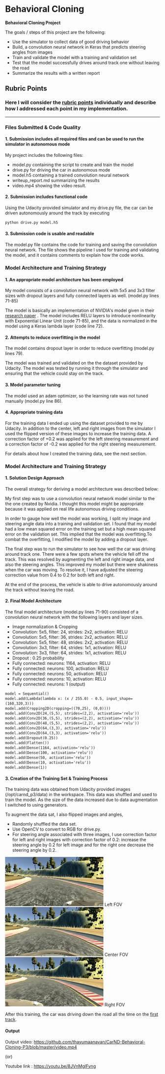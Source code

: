 # **Behavioral Cloning** 

**Behavioral Cloning Project**

The goals / steps of this project are the following:
* Use the simulator to collect data of good driving behavior
* Build, a convolution neural network in Keras that predicts steering angles from images
* Train and validate the model with a training and validation set
* Test that the model successfully drives around track one without leaving the road
* Summarize the results with a written report


[//]: # (Image References)

## Rubric Points
### Here I will consider the [rubric points](https://review.udacity.com/#!/rubrics/432/view) individually and describe how I addressed each point in my implementation.  

---
### Files Submitted & Code Quality

#### 1. Submission includes all required files and can be used to run the simulator in autonomous mode

My project includes the following files:
* model.py containing the script to create and train the model
* drive.py for driving the car in autonomous mode
* model.h5 containing a trained convolution neural network 
* writeup_report.md summarizing the results
* video.mp4 showing the video result.

#### 2. Submission includes functional code
Using the Udacity provided simulator and my drive.py file, the car can be driven autonomously around the track by executing 
```sh
python drive.py model.h5
```

#### 3. Submission code is usable and readable

The model.py file contains the code for training and saving the convolution neural network. The file shows the pipeline I used for training and validating the model, and it contains comments to explain how the code works.

### Model Architecture and Training Strategy

#### 1. An appropriate model architecture has been employed

My model consists of a convolution neural network with 5x5 and 3x3 filter sizes with dropout layers and fully connected layers as well. (model.py lines 71-85)

The model is basically an implementation of NVIDIA's model given in their [research paper](https://images.nvidia.com/content/tegra/automotive/images/2016/solutions/pdf/end-to-end-dl-using-px.pdf) . 
The model includes RELU layers to introduce nonlinearity with Exponential Linear Unit (code 71-85), and the data is normalized in the model using a Keras lambda layer (code line 72).

#### 2. Attempts to reduce overfitting in the model

The model contains dropout layer in order to reduce overfitting (model.py lines 79). 

The model was trained and validated on the the dataset provided by Udacity. The model was tested by running it through the simulator and ensuring that the vehicle could stay on the track.

#### 3. Model parameter tuning

The model used an adam optimizer, so the learning rate was not tuned manually (model.py line 86).

#### 4. Appropriate training data

For the training data I ended up using the dataset provided to me by Udacity. In addition to the center, left and right images from the simulator I used the flipped version of these images to increase the training data. A correction factor of +0.2 was applied for the left steering measurement and a correction factor of -0.2 was applied for the right steering measurement.

For details about how I created the training data, see the next section. 

### Model Architecture and Training Strategy

#### 1. Solution Design Approach

The overall strategy for deriving a model architecture was described below:

My first step was to use a convolution neural network model similar to the the one created by Nvidia. I thought this model might be appropriate because it was applied on real life autonomous driving conditions.

In order to gauge how well the model was working, I split my image and steering angle data into a training and validation set. I found that my model had a low mean squared error on the training set but a high mean squared error on the validation set. This implied that the model was overfitting.To combat the overfitting, I modified the model by adding a dropout layer.

The final step was to run the simulator to see how well the car was driving around track one. There were a few spots where the vehicle fell off the track. This was resolved by augmenting the left and right image data, and also the steering angles. This improved my model but there were shakiness when the car was moving. To resolve it, I have adjusted the steering correction value from 0.4 to 0.2 for both left and right.

At the end of the process, the vehicle is able to drive autonomously around the track without leaving the road.

#### 2. Final Model Architecture

The final model architecture (model.py lines 71-90) consisted of a convolution neural network with the following layers and layer sizes.

* Image normalization & Cropping
* Convolution: 5x5, filter: 24, strides: 2x2, activation: RELU
* Convolution: 5x5, filter: 36, strides: 2x2, activation: RELU
* Convolution: 5x5, filter: 48, strides: 2x2, activation: RELU
* Convolution: 3x3, filter: 64, strides: 1x1, activation: RELU
* Convolution: 3x3, filter: 64, strides: 1x1, activation: RELU
* Dropout : 0.25 probability
* Fully connected: neurons: 1164, activation: RELU
* Fully connected: neurons: 100, activation: RELU
* Fully connected: neurons: 50, activation: RELU
* Fully connected: neurons: 10, activation: RELU
* Fully connected: neurons: 1 (output)
```
model = Sequential()
model.add(Lambda(lambda x: (x / 255.0) - 0.5, input_shape=(160,320,3)))
model.add(Cropping2D(cropping=((70,25), (0,0))))
model.add(Conv2D(24,(5,5), strides=(2,2), activation='relu'))
model.add(Conv2D(36,(5,5), strides=(2,2), activation='relu'))
model.add(Conv2D(48,(5,5), strides=(2,2), activation='relu'))
model.add(Conv2D(64,(3,3), activation='relu'))
model.add(Conv2D(64,(3,3), activation='relu'))
model.add(Dropout(0.25))
model.add(Flatten())
model.add(Dense(1164, activation='relu'))
model.add(Dense(100, activation='relu'))
model.add(Dense(50, activation='relu'))
model.add(Dense(10, activation='relu'))
model.add(Dense(1))
```

#### 3. Creation of the Training Set & Training Process

The training data was obtained from Udacity provided images (/opt/carnd_p3/data) in the workspace. This data was shuffled and used to 
train the model. As the size of the data increased due to data augmentation I switched to using generators.

To augment the data sat, I also flipped images and angles,
- Randomly shuffled the data set.
- Use OpenCV to convert to RGB for drive.py.
- For steering angle associated with three images, I use correction factor for left and right images with correction factor of 0.2: increase the steering angle by 0.2 for left image and for the right one  decrease the steering angle by 0.2.

![](examples/left.jpg) Left FOV<br>
![](examples/center.jpg) Center FOV<br>
![](examples/right.jpg) Right FOV

After this training, the car was driving down the road all the time on the [first track](https://github.com/ssr-diaries/Behavioral-Cloning-Project-P4/blob/master/video.mp4).

#### Output
Output video: https://github.com/thayumaanavan/CarND-Behavioral-Cloning-P3/blob/master/video.mp4

(or)

Youtube link : https://youtu.be/8JVnMglFyng
